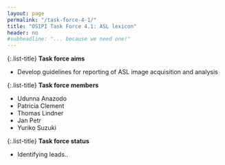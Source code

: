 ```yaml
---
layout: page
permalink: "/task-force-4-1/"
title: "OSIPI Task Force 4.1: ASL lexicon"
header: no
#subheadline: "... because we need one!"
---
```


{:.list-title}
**Task force aims**

- Develop guidelines for reporting of ASL image acquisition and analysis

{:.list-title}
**Task force members**

- Udunna Anazodo
- Patricia Clement
- Thomas Lindner
- Jan Petr
- Yuriko Suzuki

{:.list-title}
**Task force status**  

- Identifying leads..



